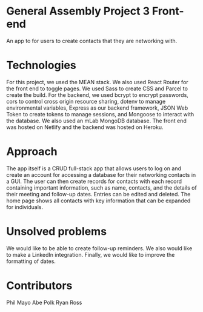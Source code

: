 # General Assembly Project 3 Front-end
An app to for users to create contacts that they are networking with.

# Technologies
For this project, we used the MEAN stack. We also used React Router for the front end to toggle pages. We used Sass to create CSS and Parcel to create the build. For the backend, we used bcrypt to encrypt passwords, cors to control cross origin resource sharing, dotenv to manage environmental variables, Express as our backend framework, JSON Web Token to create tokens to manage sessions, and Mongoose to interact with the database. We also used an mLab MongoDB database. The front end was hosted on Netlify and the backend was hosted on Heroku.

# Approach
The app itself is a CRUD full-stack app that allows users to log on and create an account for accessing a database for their networking contacts in a GUI. The user can then create records for contacts with each record containing important information, such as name, contacts, and the details of their meeting and follow-up dates. Entries can be edited and deleted. The home page shows all contacts with key information that can be expanded for individuals.

# Unsolved problems
We would like to be able to create follow-up reminders. We also would like to make a LinkedIn integration. Finally, we would like to improve the formatting of dates.

# Contributors
Phil Mayo
Abe Polk
Ryan Ross